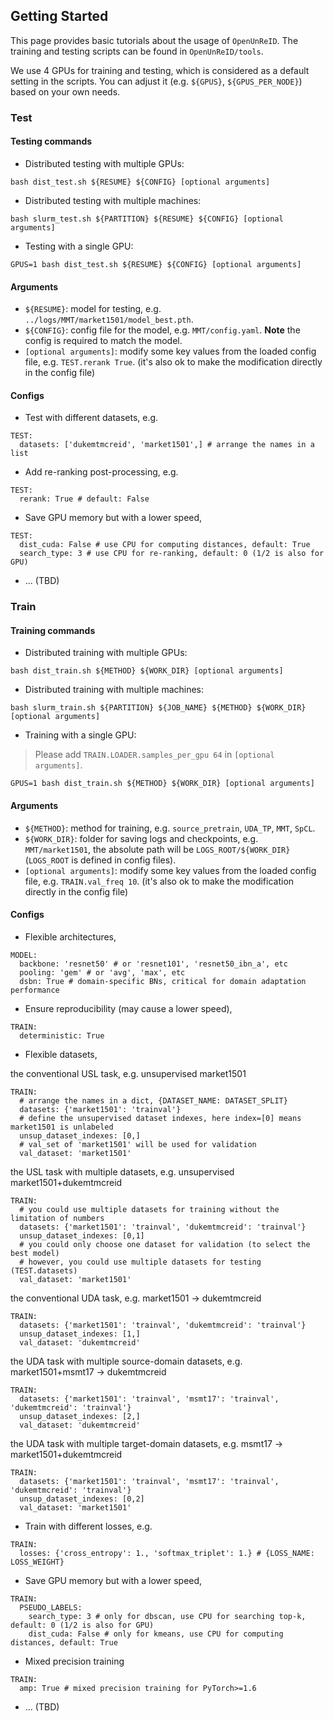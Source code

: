 ## Getting Started

This page provides basic tutorials about the usage of `OpenUnReID`. The training and testing scripts can be found in `OpenUnReID/tools`.

We use 4 GPUs for training and testing, which is considered as a default setting in the scripts. You can adjust it (e.g. `${GPUS}`, `${GPUS_PER_NODE}`) based on your own needs.

### Test

#### Testing commands

+ Distributed testing with multiple GPUs:
```shell
bash dist_test.sh ${RESUME} ${CONFIG} [optional arguments]
```
+ Distributed testing with multiple machines:
```shell
bash slurm_test.sh ${PARTITION} ${RESUME} ${CONFIG} [optional arguments]
```
+ Testing with a single GPU:
```shell
GPUS=1 bash dist_test.sh ${RESUME} ${CONFIG} [optional arguments]
```

#### Arguments

+ `${RESUME}`: model for testing, e.g. `../logs/MMT/market1501/model_best.pth`.
+ `${CONFIG}`: config file for the model, e.g. `MMT/config.yaml`. **Note** the config is required to match the model.
+ `[optional arguments]`: modify some key values from the loaded config file, e.g. `TEST.rerank True`. (it's also ok to make the modification directly in the config file)

#### Configs

+ Test with different datasets, e.g.
```shell
TEST:
  datasets: ['dukemtmcreid', 'market1501',] # arrange the names in a list
```
+ Add re-ranking post-processing, e.g.
```shell
TEST:
  rerank: True # default: False
```
+ Save GPU memory but with a lower speed,
```shell
TEST:
  dist_cuda: False # use CPU for computing distances, default: True
  search_type: 3 # use CPU for re-ranking, default: 0 (1/2 is also for GPU)
```
+ ... (TBD)

### Train

#### Training commands

+ Distributed training with multiple GPUs:
```shell
bash dist_train.sh ${METHOD} ${WORK_DIR} [optional arguments]
```
+ Distributed training with multiple machines:
```shell
bash slurm_train.sh ${PARTITION} ${JOB_NAME} ${METHOD} ${WORK_DIR} [optional arguments]
```
+ Training with a single GPU:
> Please add `TRAIN.LOADER.samples_per_gpu 64` in `[optional arguments]`.

```shell
GPUS=1 bash dist_train.sh ${METHOD} ${WORK_DIR} [optional arguments]
```

#### Arguments

+ `${METHOD}`: method for training, e.g. `source_pretrain`, `UDA_TP`, `MMT`, `SpCL`.
+ `${WORK_DIR}`: folder for saving logs and checkpoints, e.g. `MMT/market1501`, the absolute path will be `LOGS_ROOT/${WORK_DIR}` (`LOGS_ROOT` is defined in config files).
+ `[optional arguments]`: modify some key values from the loaded config file, e.g. `TRAIN.val_freq 10`. (it's also ok to make the modification directly in the config file)

#### Configs

+ Flexible architectures,
```shell
MODEL:
  backbone: 'resnet50' # or 'resnet101', 'resnet50_ibn_a', etc
  pooling: 'gem' # or 'avg', 'max', etc
  dsbn: True # domain-specific BNs, critical for domain adaptation performance
```
+ Ensure reproducibility (may cause a lower speed),
```shell
TRAIN:
  deterministic: True
```
+ Flexible datasets,

the conventional USL task, e.g. unsupervised market1501
```shell
TRAIN:
  # arrange the names in a dict, {DATASET_NAME: DATASET_SPLIT}
  datasets: {'market1501': 'trainval'}
  # define the unsupervised dataset indexes, here index=[0] means market1501 is unlabeled
  unsup_dataset_indexes: [0,]
  # val_set of 'market1501' will be used for validation
  val_dataset: 'market1501'
```
the USL task with multiple datasets, e.g. unsupervised market1501+dukemtmcreid
```shell
TRAIN:
  # you could use multiple datasets for training without the limitation of numbers
  datasets: {'market1501': 'trainval', 'dukemtmcreid': 'trainval'}
  unsup_dataset_indexes: [0,1]
  # you could only choose one dataset for validation (to select the best model)
  # however, you could use multiple datasets for testing (TEST.datasets)
  val_dataset: 'market1501'
```
the conventional UDA task, e.g. market1501 -> dukemtmcreid
```shell
TRAIN:
  datasets: {'market1501': 'trainval', 'dukemtmcreid': 'trainval'}
  unsup_dataset_indexes: [1,]
  val_dataset: 'dukemtmcreid'
```
the UDA task with multiple source-domain datasets, e.g. market1501+msmt17 -> dukemtmcreid
```shell
TRAIN:
  datasets: {'market1501': 'trainval', 'msmt17': 'trainval', 'dukemtmcreid': 'trainval'}
  unsup_dataset_indexes: [2,]
  val_dataset: 'dukemtmcreid'
```
the UDA task with multiple target-domain datasets, e.g. msmt17 -> market1501+dukemtmcreid
```shell
TRAIN:
  datasets: {'market1501': 'trainval', 'msmt17': 'trainval', 'dukemtmcreid': 'trainval'}
  unsup_dataset_indexes: [0,2]
  val_dataset: 'market1501'
```
+ Train with different losses, e.g.
```shell
TRAIN:
  losses: {'cross_entropy': 1., 'softmax_triplet': 1.} # {LOSS_NAME: LOSS_WEIGHT}
```
+ Save GPU memory but with a lower speed,
```shell
TRAIN:
  PSEUDO_LABELS:
    search_type: 3 # only for dbscan, use CPU for searching top-k, default: 0 (1/2 is also for GPU)
    dist_cuda: False # only for kmeans, use CPU for computing distances, default: True
```
+ Mixed precision training
```shell
TRAIN:
  amp: True # mixed precision training for PyTorch>=1.6
```
+ ... (TBD)
